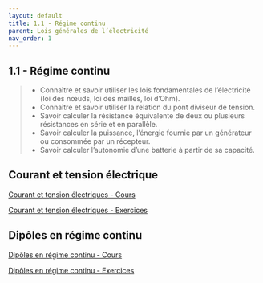 ```yaml
---
layout: default
title: 1.1 - Régime continu
parent: Lois générales de l’électricité
nav_order: 1
---
```



## 1.1 - Régime continu

> - Connaître et savoir utiliser les lois fondamentales de l’électricité (loi des nœuds, loi des mailles, loi d’Ohm).
> - Connaître et savoir utiliser la relation du pont diviseur de tension.
> - Savoir calculer la résistance équivalente de deux ou plusieurs résistances en série et en parallèle.
> - Savoir calculer la puissance, l’énergie fournie par un générateur ou consommée par un récepteur.
> - Savoir calculer l’autonomie d’une batterie à partir de sa capacité.

## Courant et tension électrique


[Courant et tension électriques - Cours](/cours/regime-continu/bts-ciel_courant-tension-electriques_cours.pdf)

[Courant et tension électriques - Exercices](/cours/regime-continu/bts-ciel_courant-tension-electriques_exercices.pdf)


## Dipôles en régime continu

[Dipôles en régime continu - Cours](/cours/regime-continu/bts-ciel_dipoles-regime-continu_cours.pdf)

[Dipôles en régime continu - Exercices](/cours/regime-continu/bts-ciel_dipoles-regime-continu_exercices.pdf)